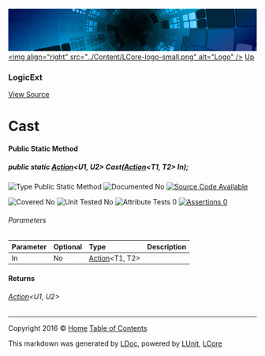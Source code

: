 ![](../Content/LCore-banner-small.png "")
[&lt;img align=&quot;right&quot; src=&quot;../Content/LCore-logo-small.png&quot; alt=&quot;Logo&quot; /&gt;](../../README.md)
[Up](LogicExt.md)

### LogicExt
[View Source](../Extensions/Methods/LogicExt.cs)

# Cast

#### Public Static Method

##### public static <a href="https://msdn.microsoft.com/en-us/library/bb549311.aspx" alt="" target="_blank">Action</a>&lt;U1, U2&gt; Cast(<a href="https://msdn.microsoft.com/en-us/library/bb549311.aspx" alt="" target="_blank">Action</a>&lt;T1, T2&gt; In);

![Type Public Static Method](http://b.repl.ca/v1/Type-Public%20Static%20Method-blue.png "")     ![Documented No](http://b.repl.ca/v1/Documented-No-red.png "") [![Source Code Available](http://b.repl.ca/v1/Source%20Code-Available-brightgreen.png "")](../Extensions/Methods/LogicExt.cs#L2065)

![Covered No](http://b.repl.ca/v1/Covered-No-red.png "") ![Unit Tested No](http://b.repl.ca/v1/Unit%20Tested-No-lightgrey.png "") ![Attribute Tests 0](http://b.repl.ca/v1/Attribute%20Tests-0-lightgrey.png "") [![Assertions 0](http://b.repl.ca/v1/Assertions-0-lightgrey.png "")](../Extensions/Methods/LogicExt.cs)

###### Parameters

Parameter | Optional | Type | Description
:---  | :---  | :---  | :--- 
In | No | <a href="https://msdn.microsoft.com/en-us/library/bb549311.aspx" alt="" target="_blank">Action</a>&lt;T1, T2&gt; | 


#### Returns

###### <a href="https://msdn.microsoft.com/en-us/library/bb549311.aspx" alt="" target="_blank">Action</a>&lt;U1, U2&gt;



---

Copyright 2016 &copy; [Home](../../README.md) [Table of Contents](../../TableOfContents.md)

This markdown was generated by [LDoc](https://github.com/CodeSingularity/LDoc), powered by [LUnit](https://github.com/CodeSingularity/LUnit), [LCore](https://github.com/CodeSingularity/LCore)
